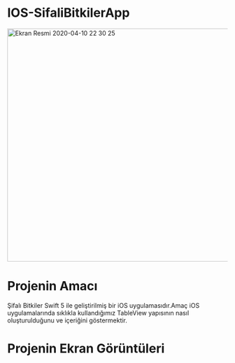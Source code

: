 # IOS-SifaliBitkilerApp
<img width="533" alt="Ekran Resmi 2020-04-10 22 30 25" src="https://user-images.githubusercontent.com/58694754/79030571-4e7db100-7ba2-11ea-99d3-8b41a4d3d3f8.png">

# Projenin Amacı
Şifalı Bitkiler Swift 5 ile geliştirilmiş bir iOS uygulamasıdır.Amaç iOS uygulamalarında sıklıkla kullandığımız TableView yapısının nasıl oluşturulduğunu ve içeriğini göstermektir.

# Projenin Ekran Görüntüleri
